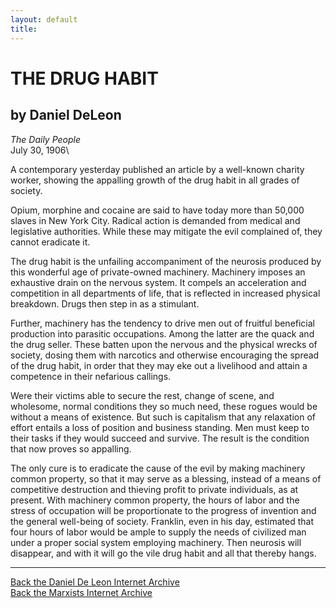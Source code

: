 ```yaml
---
layout: default
title: 
---
```

# THE DRUG HABIT

## by Daniel DeLeon

*The Daily People*\
July 30, 1906\

A contemporary yesterday published an article by a well-known charity
worker, showing the appalling growth of the drug habit in all grades of
society.

Opium, morphine and cocaine are said to have today more than 50,000
slaves in New York City. Radical action is demanded from medical and
legislative authorities. While these may mitigate the evil complained
of, they cannot eradicate it.

The drug habit is the unfailing accompaniment of the neurosis produced
by this wonderful age of private-owned machinery. Machinery imposes an
exhaustive drain on the nervous system. It compels an acceleration and
competition in all departments of life, that is reflected in increased
physical breakdown. Drugs then step in as a stimulant.

Further, machinery has the tendency to drive men out of fruitful
beneficial production into parasitic occupations. Among the latter are
the quack and the drug seller. These batten upon the nervous and the
physical wrecks of society, dosing them with narcotics and otherwise
encouraging the spread of the drug habit, in order that they may eke out
a livelihood and attain a competence in their nefarious callings.

Were their victims able to secure the rest, change of scene, and
wholesome, normal conditions they so much need, these rogues would be
without a means of existence. But such is capitalism that any relaxation
of effort entails a loss of position and business standing. Men must
keep to their tasks if they would succeed and survive. The result is the
condition that now proves so appalling.

The only cure is to eradicate the cause of the evil by making machinery
common property, so that it may serve as a blessing, instead of a means
of competitive destruction and thieving profit to private individuals,
as at present. With machinery common property, the hours of labor and
the stress of occupation will be proportionate to the progress of
invention and the general well-being of society. Franklin, even in his
day, estimated that four hours of labor would be ample to supply the
needs of civilized man under a proper social system employing machinery.
Then neurosis will disappear, and with it will go the vile drug habit
and all that thereby hangs.

------------------------------------------------------------------------

[Back the Daniel De Leon Internet Archive](../../index.htm)\
[Back the Marxists Internet Archive](../../../index.htm)
